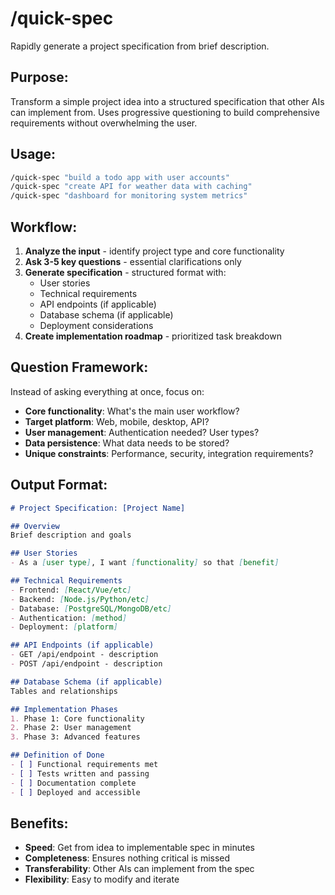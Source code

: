 # /quick-spec

Rapidly generate a project specification from brief description.

## Purpose:
Transform a simple project idea into a structured specification that other AIs can implement from. Uses progressive questioning to build comprehensive requirements without overwhelming the user.

## Usage:
```bash
/quick-spec "build a todo app with user accounts"
/quick-spec "create API for weather data with caching"
/quick-spec "dashboard for monitoring system metrics"
```

## Workflow:
1. **Analyze the input** - identify project type and core functionality
2. **Ask 3-5 key questions** - essential clarifications only
3. **Generate specification** - structured format with:
   - User stories
   - Technical requirements
   - API endpoints (if applicable)
   - Database schema (if applicable)
   - Deployment considerations
4. **Create implementation roadmap** - prioritized task breakdown

## Question Framework:
Instead of asking everything at once, focus on:
- **Core functionality**: What's the main user workflow?
- **Target platform**: Web, mobile, desktop, API?
- **User management**: Authentication needed? User types?
- **Data persistence**: What data needs to be stored?
- **Unique constraints**: Performance, security, integration requirements?

## Output Format:
```markdown
# Project Specification: [Project Name]

## Overview
Brief description and goals

## User Stories
- As a [user type], I want [functionality] so that [benefit]

## Technical Requirements
- Frontend: [React/Vue/etc]
- Backend: [Node.js/Python/etc]
- Database: [PostgreSQL/MongoDB/etc]
- Authentication: [method]
- Deployment: [platform]

## API Endpoints (if applicable)
- GET /api/endpoint - description
- POST /api/endpoint - description

## Database Schema (if applicable)
Tables and relationships

## Implementation Phases
1. Phase 1: Core functionality
2. Phase 2: User management
3. Phase 3: Advanced features

## Definition of Done
- [ ] Functional requirements met
- [ ] Tests written and passing
- [ ] Documentation complete
- [ ] Deployed and accessible
```

## Benefits:
- **Speed**: Get from idea to implementable spec in minutes
- **Completeness**: Ensures nothing critical is missed
- **Transferability**: Other AIs can implement from the spec
- **Flexibility**: Easy to modify and iterate